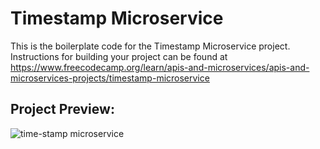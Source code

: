 # Timestamp Microservice

This is the boilerplate code for the Timestamp Microservice project. Instructions for building your project can be found at https://www.freecodecamp.org/learn/apis-and-microservices/apis-and-microservices-projects/timestamp-microservice

## Project Preview:

![time-stamp microservice](https://github.com/user-attachments/assets/360861ff-a0fa-41e5-8c5b-2a47caa1e9c8)
